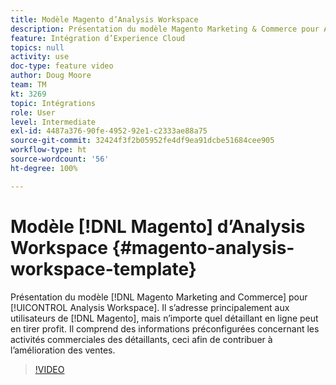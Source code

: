 ```yaml
---
title: Modèle Magento d’Analysis Workspace
description: Présentation du modèle Magento Marketing & Commerce pour Analysis Workspace.
feature: Intégration d’Experience Cloud
topics: null
activity: use
doc-type: feature video
author: Doug Moore
team: TM
kt: 3269
topic: Intégrations
role: User
level: Intermediate
exl-id: 4487a376-90fe-4952-92e1-c2333ae88a75
source-git-commit: 32424f3f2b05952fe4df9ea91dcbe51684cee905
workflow-type: ht
source-wordcount: '56'
ht-degree: 100%

---
```


# Modèle [!DNL Magento] d’Analysis Workspace {#magento-analysis-workspace-template}

Présentation du modèle [!DNL Magento Marketing and Commerce] pour [!UICONTROL Analysis Workspace]. Il s’adresse principalement aux utilisateurs de [!DNL Magento], mais n’importe quel détaillant en ligne peut en tirer profit. Il comprend des informations préconfigurées concernant les activités commerciales des détaillants, ceci afin de contribuer à l’amélioration des ventes.

>[!VIDEO](https://video.tv.adobe.com/v/28164/?quality=12)
